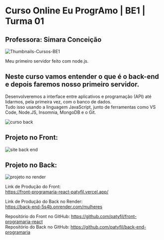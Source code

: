 # Curso Online Eu ProgrAmo | BE1 | Turma 01
## Professora: Simara Conceição  

![Thumbnails-Cursos-BE1](https://user-images.githubusercontent.com/41968938/233869563-e0fc74a3-18e6-4c5b-8bf1-643359f0abf9.png)

Meu primeiro servidor feito com node.js.

## Neste curso vamos entender o que é o back-end e depois faremos nosso primeiro servidor.  
Desenvolveremos a interface entre aplicativos e programação (API) até lidarmos, pela primeira vez, com o banco de dados.  
Tudo isso usando a linguagem JavaScript, junto de ferramentas como VS Code, Node.JS, Insomnia, MongoDB e o Git. 

![curso back](https://user-images.githubusercontent.com/41968938/233869365-8e62bb76-8947-474c-ab45-68679eb7d294.jpeg)

## Projeto no Front:  
![site back end](https://user-images.githubusercontent.com/41968938/233870022-28903497-f791-465f-9d77-87fbb2fc1d46.jpg)

## Projeto no Back:  
![projeto no render](https://user-images.githubusercontent.com/41968938/233870188-aed2450b-9e2e-404c-8f0a-1e3cc0e6f869.jpg)


Link de Produção do Front:  
https://front-programaria-react-patyfil.vercel.app/  

Link de Produção do Back no Render:  
https://back-end-5s4b.onrender.com/mulheres  

Repositório do Front no GitHub: https://github.com/patyfil/front-programaria-react  
Repositório do Back no GitHub: https://github.com/patyfil/back-end-programaria  

